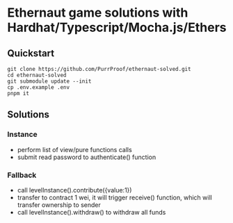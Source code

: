 # Ethernaut game solutions with Hardhat/Typescript/Mocha.js/Ethers

## Quickstart

```shell
git clone https://github.com/PurrProof/ethernaut-solved.git
cd ethernaut-solved
git submodule update --init
cp .env.example .env
pnpm it
```

## Solutions

### Instance

- perform list of view/pure functions calls
- submit read password to authenticate() function

### Fallback

- call levelInstance().contribute({value:1})
- transfer to contract 1 wei, it will trigger receive() function, which will transfer ownership to sender
- call levelInstance().withdraw() to withdraw all funds
